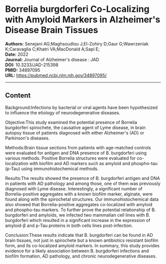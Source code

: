 # Borrelia burgdorferi Co-Localizing with Amyloid Markers in Alzheimer's Disease Brain Tissues

**Authors:** Senejani AG;Maghsoudlou J;El-Zohiry D;Gaur G;Wawrzeniak K;Caravaglia C;Khatri VA;MacDonald A;Sapi E;  
**Date:** 2022  
**Journal:** Journal of Alzheimer's disease : JAD  
**DOI:** 10.3233/JAD-215398  
**PMID:** 34897095  
**URL:** https://pubmed.ncbi.nlm.nih.gov/34897095/

---

## Content

Background:Infections by bacterial or viral agents have been hypothesized to influence the etiology of neurodegenerative diseases.

Objective:This study examined the potential presence of Borrelia burgdorferi spirochete, the causative agent of Lyme disease, in brain autopsy tissue of patients diagnosed with either Alzheimer's (AD) or Parkinson's diseases.

Methods:Brain tissue sections from patients with age-matched controls were evaluated for antigen and DNA presence of B. burgdorferi using various methods. Positive Borrelia structures were evaluated for co-localization with biofilm and AD markers such as amyloid and phospho-tau (p-Tau) using immunohistochemical methods.

Results:The results showed the presence of B. burgdorferi antigen and DNA in patients with AD pathology and among those, one of them was previously diagnosed with Lyme disease. Interestingly, a significant number of Borrelia-positive aggregates with a known biofilm marker, alginate, were found along with the spirochetal structures. Our immunohistochemical data also showed that Borrelia-positive aggregates co-localized with amyloid and phospho-tau markers. To further prove the potential relationship of B. burgdorferi and amyloids, we infected two mammalian cell lines with B. burgdorferi which resulted in a significant increase in the expression of amyloid-β and p-Tau proteins in both cells lines post-infection.

Conclusion:These results indicate that B. burgdorferi can be found in AD brain tissues, not just in spirochete but a known antibiotics resistant biofilm form, and its co-localized amyloid markers. In summary, this study provides evidence for a likely association between B. burgdorferi infections and biofilm formation, AD pathology, and chronic neurodegenerative diseases.
